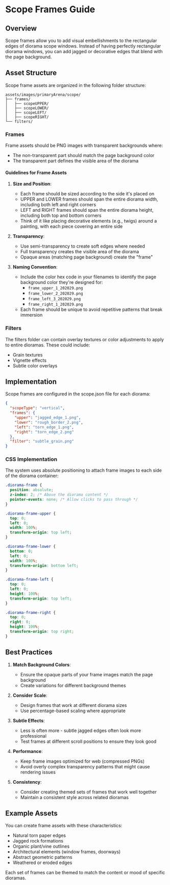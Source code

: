 # Scope Frames Guide

## Overview

Scope frames allow you to add visual embellishments to the rectangular edges of diorama scope windows. Instead of having perfectly rectangular diorama windows, you can add jagged or decorative edges that blend with the page background.

## Asset Structure

Scope frame assets are organized in the following folder structure:

```
assets/images/primaryArena/scope/
├── frames/
│   ├── scopeUPPER/
│   ├── scopeLOWER/
│   ├── scopeLEFT/
│   ├── scopeRIGHT/
└── filters/
```

### Frames

Frame assets should be PNG images with transparent backgrounds where:
- The non-transparent part should match the page background color
- The transparent part defines the visible area of the diorama

#### Guidelines for Frame Assets

1. **Size and Position**:
   - Each frame should be sized according to the side it's placed on
   - UPPER and LOWER frames should span the entire diorama width, including both left and right corners
   - LEFT and RIGHT frames should span the entire diorama height, including both top and bottom corners
   - Think of it like placing decorative elements (e.g., twigs) around a painting, with each piece covering an entire side

2. **Transparency**:
   - Use semi-transparency to create soft edges where needed
   - Full transparency creates the visible area of the diorama
   - Opaque areas (matching page background) create the "frame"

3. **Naming Convention**:
   - Include the color hex code in your filenames to identify the page background color they're designed for:
     - `frame_upper_1_202029.png`
     - `frame_lower_2_202029.png`
     - `frame_left_3_202029.png`
     - `frame_right_1_202029.png`
   - Each frame should be unique to avoid repetitive patterns that break immersion

### Filters

The filters folder can contain overlay textures or color adjustments to apply to entire dioramas. These could include:
- Grain textures
- Vignette effects
- Subtle color overlays

## Implementation

Scope frames are configured in the scope.json file for each diorama:

```json
{
  "scopeType": "vertical",
  "frames": {
    "upper": "jagged_edge_1.png",
    "lower": "rough_border_2.png",
    "left": "torn_edge_1.png",
    "right": "torn_edge_2.png"
  },
  "filter": "subtle_grain.png"
}
```

### CSS Implementation

The system uses absolute positioning to attach frame images to each side of the diorama container:

```css
.diorama-frame {
  position: absolute;
  z-index: 2; /* Above the diorama content */
  pointer-events: none; /* Allow clicks to pass through */
}

.diorama-frame-upper {
  top: 0;
  left: 0;
  width: 100%;
  transform-origin: top left;
}

.diorama-frame-lower {
  bottom: 0;
  left: 0;
  width: 100%;
  transform-origin: bottom left;
}

.diorama-frame-left {
  top: 0;
  left: 0;
  height: 100%;
  transform-origin: top left;
}

.diorama-frame-right {
  top: 0;
  right: 0;
  height: 100%;
  transform-origin: top right;
}
```

## Best Practices

1. **Match Background Colors**:
   - Ensure the opaque parts of your frame images match the page background
   - Create variations for different background themes

2. **Consider Scale**:
   - Design frames that work at different diorama sizes
   - Use percentage-based scaling where appropriate

3. **Subtle Effects**:
   - Less is often more - subtle jagged edges often look more professional
   - Test frames at different scroll positions to ensure they look good

4. **Performance**:
   - Keep frame images optimized for web (compressed PNGs)
   - Avoid overly complex transparency patterns that might cause rendering issues

5. **Consistency**:
   - Consider creating themed sets of frames that work well together
   - Maintain a consistent style across related dioramas

## Example Assets

You can create frame assets with these characteristics:
- Natural torn paper edges
- Jagged rock formations
- Organic plant/vine outlines
- Architectural elements (window frames, doorways)
- Abstract geometric patterns
- Weathered or eroded edges

Each set of frames can be themed to match the content or mood of specific dioramas.
